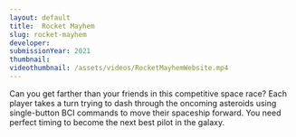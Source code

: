 ```yaml
---
layout: default
title:  Rocket Mayhem
slug: rocket-mayhem
developer: 
submissionYear: 2021
thumbnail: 
videothumbnail: /assets/videos/RocketMayhemWebsite.mp4
---
```

Can you get farther than your friends in this competitive space race? Each player takes a turn trying to dash through the oncoming asteroids using single-button BCI commands to move their spaceship forward. You need perfect timing to become the next best pilot in the galaxy.
